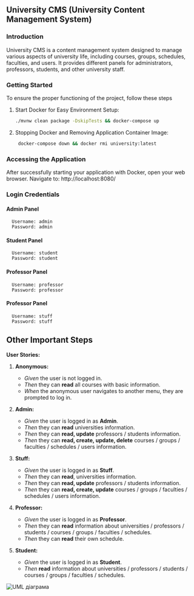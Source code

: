 ## University CMS (University Content Management System)
### Introduction
University CMS is a content management system designed to manage various aspects of university life, including courses, groups, schedules, faculties, and users. It provides different panels for administrators, professors, students, and other university staff.

### Getting Started
To ensure the proper functioning of the project, follow these steps

1. Start Docker for Easy Environment Setup:

    ```bash
    ./mvnw clean package -DskipTests && docker-compose up
    ```

2. Stopping Docker and Removing Application Container Image:

   ```bash
    docker-compose down && docker rmi university:latest
    ```

### Accessing the Application

After successfully starting your application with Docker, open your web browser.
Navigate to: http://localhost:8080/

### Login Credentials <br>

#### Admin Panel <br>

      Username: admin
      Password: admin

#### Student Panel <br>

      Username: student
      Password: student

#### Professor Panel <br>

      Username: professor
      Password: professor

#### Professor Panel <br>

      Username: stuff
      Password: stuff

## Other Important Steps

**User Stories:**

1. **Anonymous:**
    - *Given* the user is not logged in.
    - *Then* they can **read** all courses with basic information.
    - *When* the anonymous user navigates to another menu, they are prompted to log in.


2. **Admin:**
    - *Given* the user is logged in as **Admin**.
    - *Then* they can **read** universities information.
    - *Then* they can **read, update** professors / students information.
    - *Then* they can **read, create, update, delete** courses / groups / faculties / schedules / users information.


3. **Stuff:**
    - *Given* the user is logged in as **Stuff**.
    - *Then* they can **read**, universities information.
    - *Then* they can **read, update** professors / students information.
    - *Then* they can **read, create, update** courses / groups / faculties / schedules / users information.


4. **Professor:**
    - *Given* the user is logged in as **Professor**.
    - *Then* they can **read** information about universities / professors / students / courses / groups / faculties /
      schedules.
    - *Then* they can **read** their own schedule.


5. **Student:**
    - *Given* the user is logged in as **Student**.
    - *Then* **read** information about universities / professors / students / courses / groups / faculties / schedules.

![UML діаграма](diagram.png)

